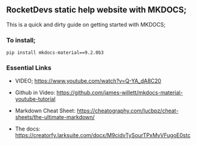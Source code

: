 ## RocketDevs static help website with MKDOCS;

This is a quick and dirty guide on getting started with MKDOCS;


### To install;
`pip install mkdocs-material==9.2.0b3`

### Essential Links

- VIDEO; https://www.youtube.com/watch?v=Q-YA_dA8C20
- Github in Video: https://github.com/james-willett/mkdocs-material-youtube-tutorial
- Markdown Cheat Sheet: https://cheatography.com/lucbpz/cheat-sheets/the-ultimate-markdown/
  
- The docs:
  https://creatorfy.larksuite.com/docx/M9cidvTySourTPxMvVFugoE0stc

